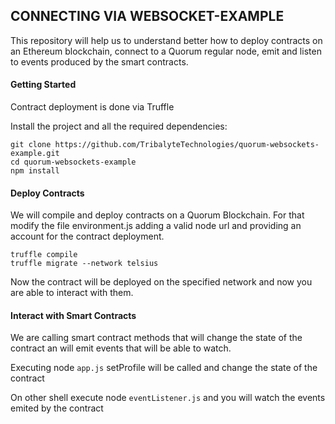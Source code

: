 ## CONNECTING VIA WEBSOCKET-EXAMPLE

This repository will help us to understand better how to deploy contracts on an Ethereum blockchain, connect to a Quorum regular node, emit and listen to events produced by the smart contracts.

#### Getting Started

Contract deployment is done via Truffle

Install the project and all the required dependencies:

```
git clone https://github.com/TribalyteTechnologies/quorum-websockets-example.git
cd quorum-websockets-example
npm install
```

#### Deploy Contracts

We will compile and deploy contracts on a Quorum Blockchain. For that modify the file environment.js adding a valid node url and providing an account for the contract deployment. 

```
truffle compile
truffle migrate --network telsius
```

Now the contract will be deployed on the specified network and now you are able to interact with them.

#### Interact with Smart Contracts

We are calling smart contract methods that will change the state of the contract an will emit events that will be able to watch.

Executing node ```app.js``` setProfile will be called and change the state of the contract

On other shell execute node ```eventListener.js``` and you will watch the events emited by the contract
